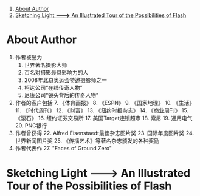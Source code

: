 
<!-- toc orderedList:1 depthFrom:1 depthTo:6 -->

1. [About Author](#about-author)
1. [Sketching Light **--->** An Illustrated Tour of the Possibilities of Flash](#sketching-light-an-illustrated-tour-of-the-possibilities-of-flash)

<!-- tocstop -->



# About Author
1. 作者被誉为
    1. 世界著名摄影大师
    2. 百名对摄影最具影响力的人
    3. 2008年北京奥运会特邀摄影师之一
    4. 柯达公司“在线传奇人物”
    5. 尼康公司“镜头背后的传奇人物”
1. 作者的客户包括
    7. 《体育画报》
    8. 《ESPN》
    9. 《国家地理》
    10. 《生活》
    11. 《时代周刊》
    12. 《财富》
    13. 《纽约时报杂志》
    14. 《商业周刊》
    15. 《滚石》
    16. 纽约证券交易所
    17. 美国Target连锁超市
    18. 索尼
    19. 通用电气
    20. PNC银行
21. 作者曾获得
    22. Alfred Eisenstaedt最佳杂志图片奖
    23. 国际年度图片奖
    24. 世界新闻图片奖
    25. 《传播艺术》等著名杂志颁发的各种奖励
26. 作者代表作
    27. "Faces of Ground Zero"


# Sketching Light **--->** An Illustrated Tour of the Possibilities of Flash
